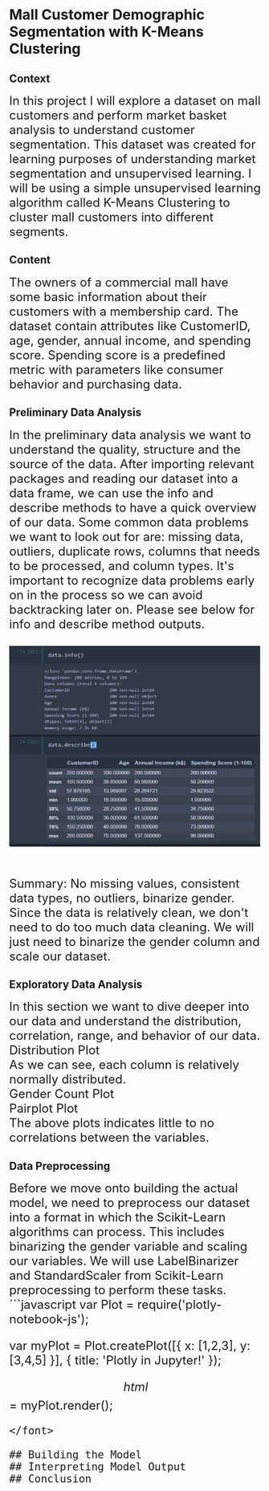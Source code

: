 # Mall Customer Demographic Segmentation with K-Means Clustering
## Context
<font size="+2">In this project I will explore a dataset on mall customers and perform market basket analysis to understand customer segmentation. This dataset was created for learning purposes of understanding market segmentation and unsupervised learning. I will be using a simple unsupervised learning algorithm called K-Means Clustering to cluster mall customers into different segments. </font>

## Content
<font size="+2">The owners of a commercial mall have some basic information about their customers with a membership card. The dataset contain attributes like CustomerID, age, gender, annual income, and spending score. Spending score is a predefined metric with parameters like consumer behavior and purchasing data.
 </font>

## Preliminary Data Analysis
<font size="+2">In the preliminary data analysis we want to understand the quality, structure and the source of the data. After importing relevant packages and reading our dataset into a data frame, we can use the info and describe methods to have a quick overview of our data. Some common data problems we want to look out for are: missing data, outliers, duplicate rows, columns that needs to be processed, and column types. It's important to recognize data problems early on in the process so we can avoid backtracking later on. Please see below for info and describe method outputs.
<br>
<br>
<img src="/Images/data_info.PNG" width="500" height="400">

<br> Summary: No missing values, consistent data types, no outliers, binarize gender.
Since the data is relatively clean, we don't need to do too much data cleaning. We will just need to binarize the gender column and scale our dataset.

</font>

## Exploratory Data Analysis
<font size="+2">
In this section we want to dive deeper into our data and understand the distribution, correlation, range, and behavior of our data. <br>
Distribution Plot <br>
<dist_plot>
As we can see, each column is relatively normally distributed. <br>
Gender Count Plot <br>
<count_plot>
Pairplot Plot <br>
<pair_plot>
The above plots indicates little to no correlations between the variables.
</font>

## Data Preprocessing
<font size="+2">
Before we move onto building the actual model, we need to preprocess our dataset into a format in which the Scikit-Learn algorithms can process. This includes binarizing the gender variable and scaling our variables. 
We will use LabelBinarizer and StandardScaler from Scikit-Learn preprocessing to perform these tasks.
```javascript
var Plot = require('plotly-notebook-js');

var myPlot = Plot.createPlot([{ x: [1,2,3], y: [3,4,5] }], { title: 'Plotly in Jupyter!' });

$$html$$ = myPlot.render();
```
</font>

## Building the Model
## Interpreting Model Output
## Conclusion
